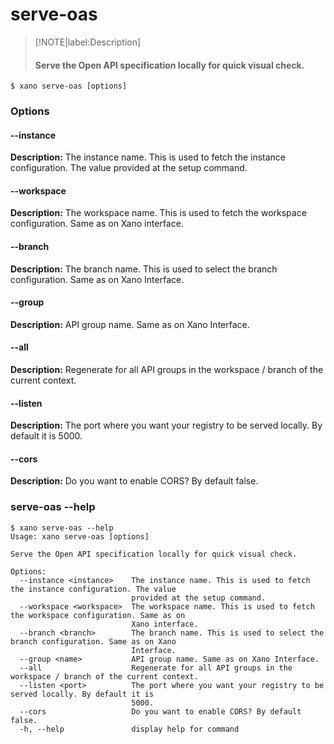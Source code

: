 # serve-oas
>[!NOTE|label:Description]
> #### Serve the Open API specification locally for quick visual check.

```term
$ xano serve-oas [options]
```
### Options

#### --instance <instance>
**Description:** The instance name. This is used to fetch the instance configuration. The value provided at the setup command.
#### --workspace <workspace>
**Description:** The workspace name. This is used to fetch the workspace configuration. Same as on Xano interface.
#### --branch <branch>
**Description:** The branch name. This is used to select the branch configuration. Same as on Xano Interface.
#### --group <name>
**Description:** API group name. Same as on Xano Interface.
#### --all
**Description:** Regenerate for all API groups in the workspace / branch of the current context.
#### --listen <port>
**Description:** The port where you want your registry to be served locally. By default it is 5000.
#### --cors
**Description:** Do you want to enable CORS? By default false.

### serve-oas --help
```term
$ xano serve-oas --help
Usage: xano serve-oas [options]

Serve the Open API specification locally for quick visual check.

Options:
  --instance <instance>    The instance name. This is used to fetch the instance configuration. The value
                           provided at the setup command.
  --workspace <workspace>  The workspace name. This is used to fetch the workspace configuration. Same as on
                           Xano interface.
  --branch <branch>        The branch name. This is used to select the branch configuration. Same as on Xano
                           Interface.
  --group <name>           API group name. Same as on Xano Interface.
  --all                    Regenerate for all API groups in the workspace / branch of the current context.
  --listen <port>          The port where you want your registry to be served locally. By default it is
                           5000.
  --cors                   Do you want to enable CORS? By default false.
  -h, --help               display help for command
```